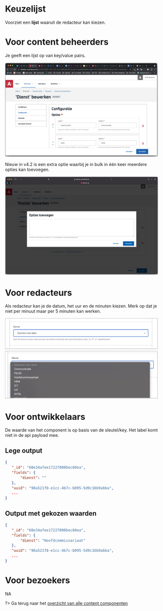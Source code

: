 # Keuzelijst
Voorziet een **lijst** waaruit de redacteur kan kiezen.

# Voor content beheerders

Je geeft een lijst op van key/value pairs.

![Keuzelijst config1](../assets/keuzelijst-config1.png)

Nieuw in v4.2 is een extra optie waarbij je in bulk in één keer meerdere opties kan toevoegen.

![Keuzelijst config2](../assets/keuzelijst-config2.png)

# Voor redacteurs
Als redacteur kan je de datum, het uur en de minuten kiezen. Merk op dat je niet per minuut maar per 5 minuten kan werken.

![Keuzelijst redactie](../assets/keuzelijst-redactie.png)

# Voor ontwikkelaars

De waarde van het component is op basis van de sleutel/key. Het label komt niet in de api payload mee.

## Lege output

```json
{
   "_id": "60e34afee17227000bec60ea",
   "fields": {
       "dienst": ""
   },
   "uuid": "98a521f8-e1cc-4b7c-b095-5d9c16b9abba", 
   ...
}
```

## Output met gekozen waarden

```json
{
   "_id": "60e34afee17227000bec60ea",
   "fields": {
       "dienst": "Hoofdcommissariaat"
   },
   "uuid": "98a521f8-e1cc-4b7c-b095-5d9c16b9abba", 
   ...
}
```

# Voor bezoekers
NA

?> Ga terug naar het [overzicht van alle content componenten](/redactie/content/inrichten-cc-standaard.md)